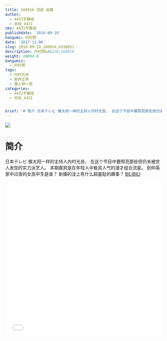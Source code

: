 ```yaml
---
title: 160916 流星 前篇
author:
  - 4431字幕组
  - 叔叔_4431
zmz: 4431字幕组
publishdate: '2016-09-16'
bangumi: 内村照
date: '2017-11-06'
slug: 2016-09-19_160916_6338851
description: 内村照&#8226;160916
weight: 28894.0
bangumis:
  - 内村照
tags:
  - 内村光良
  - 若林正恭
  - 瀧上伸一郎
categories:
  - 4431字幕组
  - 叔叔_4431


brief: "# 简介 日本テレビ 像太阳一样的主持人内村光良， 在这个节目中要照亮那些但仍未被世人发现的实力派艺人。 本期嘉宾是在年轻人中极具人气的漫才组合流星。 到仲英家中过夜的女高中生是谁？ 新婚的泷上有什么超羞耻的趣事？"
---
```

![](https://i.imgur.com/86uksxD.png)
# 简介  
日本テレビ 像太阳一样的主持人内村光良，
在这个节目中要照亮那些但仍未被世人发现的实力派艺人。
本期嘉宾是在年轻人中极具人气的漫才组合流星。
到仲英家中过夜的女高中生是谁？
新婚的泷上有什么超羞耻的趣事？
  [BILIBILI](https://www.bilibili.com/video/av6338851/)

  <iframe src="//www.bilibili.com/blackboard/player.html?aid=6338851" width="100%" height="500" frameborder="0" allowfullscreen="allowfullscreen"></iframe>
